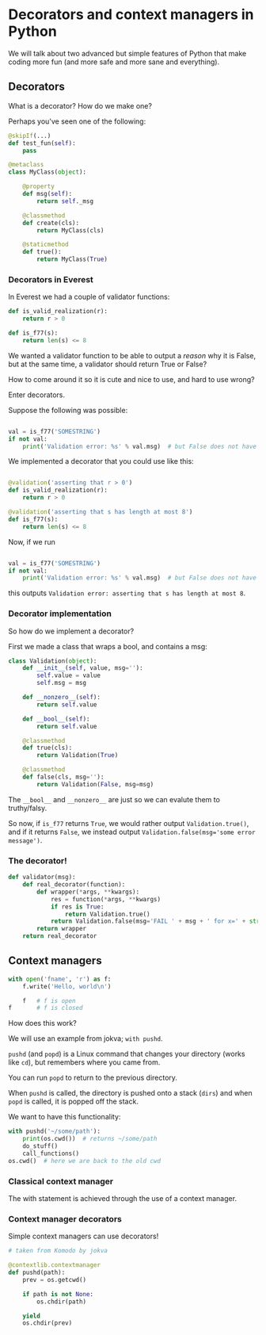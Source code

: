# Decorators and context managers in Python

We will talk about two advanced but simple features of Python that make coding
more fun (and more safe and more sane and everything).


## Decorators

What is a decorator?  How do we make one?

Perhaps you've seen one of the following:

```python
@skipIf(...)
def test_fun(self):
    pass

@metaclass
class MyClass(object):

    @property
    def msg(self):
        return self._msg

    @classmethod
    def create(cls):
        return MyClass(cls)

    @staticmethod
    def true():
        return MyClass(True)
```


### Decorators in Everest

In Everest we had a couple of validator functions:

```python
def is_valid_realization(r):
    return r > 0

def is_f77(s):
    return len(s) <= 8
```

We wanted a validator function to be able to output a _reason_ why it is False,
but at the same time, a validator should return True or False?

How to come around it so it is cute and nice to use, and hard to use wrong?

Enter decorators.

Suppose the following was possible:

```python

val = is_f77('SOMESTRING')
if not val:
    print('Validation error: %s' % val.msg)  # but False does not have a .msg?
```

We implemented a decorator that you could use like this:



```python

@validation('asserting that r > 0')
def is_valid_realization(r):
    return r > 0

@validation('asserting that s has length at most 8')
def is_f77(s):
    return len(s) <= 8
```

Now, if we run

```python

val = is_f77('SOMESTRING')
if not val:
    print('Validation error: %s' % val.msg)  # but False does not have a .msg?
```

this outputs `Validation error: asserting that s has length at most 8`.


### Decorator implementation

So how do we implement a decorator?

First we made a class that wraps a bool, and contains a msg:

```python
class Validation(object):
    def __init__(self, value, msg=''):
        self.value = value
        self.msg = msg

    def __nonzero__(self):
        return self.value

    def __bool__(self):
        return self.value

    @classmethod
    def true(cls):
        return Validation(True)

    @classmethod
    def false(cls, msg=''):
        return Validation(False, msg=msg)
```

The `__bool__` and `__nonzero__` are just so we can evalute them to
truthy/falsy.

So now, if `is_f77` returns `True`, we would rather output `Validation.true()`,
and if it returns `False`, we instead output `Validation.false(msg='some error
message')`.


### The decorator!

```python
def validator(msg):
    def real_decorator(function):
        def wrapper(*args, **kwargs):
            res = function(*args, **kwargs)
            if res is True:
                return Validation.true()
            return Validation.false(msg='FAIL ' + msg + ' for x=' + str(*args))
        return wrapper
    return real_decorator
```


## Context managers

```python
with open('fname', 'r') as f:
    f.write('Hello, world\n')

    f   # f is open
f       # f is closed
```

How does this work?

We will use an example from jokva; `with pushd`.

`pushd` (and `popd`) is a Linux command that changes your directory (works like
`cd`), but remembers where you came from.

You can run `popd` to return to the previous directory.

When `pushd` is called, the directory is pushed onto a stack (`dirs`) and when
`popd` is called, it is popped off the stack.

We want to have this functionality:

```python
with pushd('~/some/path'):
    print(os.cwd())  # returns ~/some/path
    do_stuff()
    call_functions()
os.cwd()  # here we are back to the old cwd
```

### Classical context manager

The with statement is achieved through the use of a context manager.


### Context manager decorators

Simple context managers can use decorators!

```python
# taken from Komodo by jokva

@contextlib.contextmanager
def pushd(path):
    prev = os.getcwd()

    if path is not None:
        os.chdir(path)

    yield
    os.chdir(prev)
```

